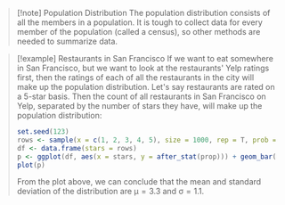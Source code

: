 >[!note] Population Distribution
>The population distribution consists of all the members in a population. It is tough to collect data for every member of the population (called a census), so other methods are needed to summarize data.

>[!example] Restaurants in San Francisco
>If we want to eat somewhere in San Francisco, but we want to look at the restaurants' Yelp ratings first, then the ratings of each of all the restaurants in the city will make up the population distribution. Let's say restaurants are rated on a 5-star basis. Then the count of all restaurants in San Francisco on Yelp, separated by the number of stars they have, will make up the population distribution:
>```R
>set.seed(123)
>rows <- sample(x = c(1, 2, 3, 4, 5), size = 1000, rep = T, prob = c(0.05, 0.15, 0.35, 0.25, 0.15))
>df <- data.frame(stars = rows)
>p <- ggplot(df, aes(x = stars, y = after_stat(prop))) + geom_bar()
>plot(p)
>```
>From the plot above, we can conclude that the mean and standard deviation of the distribution are $\upmu = 3.3$ and $\upsigma = 1.1$.
